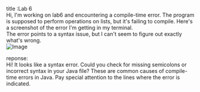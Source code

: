 title :Lab 6<br>
Hi, I'm working on lab6 and encountering a compile-time error. The program is supposed to perform operations on lists, but it's failing to compile. Here's a screenshot of the error I'm getting in my terminal.<br>
The error points to a syntax issue, but I can't seem to figure out exactly what's wrong.<br>
![Image](listwrong.png)


reponse:<br>
Hi! It looks like a syntax error. Could you check for missing semicolons or incorrect syntax in your Java file? These are common causes of compile-time errors in Java. Pay special attention to the lines where the error is indicated.<br>
